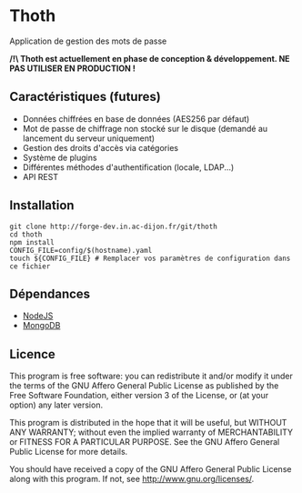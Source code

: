 Thoth
=====

Application de gestion des mots de passe

__/!\ Thoth est actuellement en phase de conception & développement. NE PAS UTILISER EN PRODUCTION !__


Caractéristiques (futures)
--------------------------

- Données chiffrées en base de données (AES256 par défaut)
- Mot de passe de chiffrage non stocké sur le disque (demandé au lancement du serveur uniquement)
- Gestion des droits d'accès via catégories
- Système de plugins
- Différentes méthodes d'authentification (locale, LDAP...)
- API REST

Installation
------------

```
git clone http://forge-dev.in.ac-dijon.fr/git/thoth
cd thoth
npm install
CONFIG_FILE=config/$(hostname).yaml
touch ${CONFIG_FILE} # Remplacer vos paramètres de configuration dans ce fichier
```


Dépendances
-----------

- [NodeJS](http://nodejs.org/)
- [MongoDB](http://www.mongodb.org/)

Licence
-------

This program is free software: you can redistribute it and/or modify
it under the terms of the GNU Affero General Public License as published by
the Free Software Foundation, either version 3 of the License, or
(at your option) any later version.

This program is distributed in the hope that it will be useful,
but WITHOUT ANY WARRANTY; without even the implied warranty of
MERCHANTABILITY or FITNESS FOR A PARTICULAR PURPOSE.  See the
GNU Affero General Public License for more details.

You should have received a copy of the GNU Affero General Public License
along with this program.  If not, see <http://www.gnu.org/licenses/>.